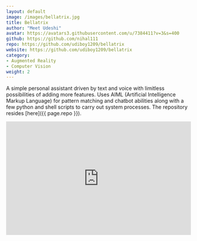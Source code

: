 ```yaml
---
layout: default
image: /images/bellatrix.jpg
title: Bellatrix
author: "Meet Udeshi"
avatar: https://avatars3.githubusercontent.com/u/7384411?v=3&s=400
github: https://github.com/nihal111
repo: https://github.com/udiboy1209/bellatrix
website: https://github.com/udiboy1209/bellatrix
category:
- Augmented Reality
- Computer Vision
weight: 2
---
```


A simple personal assistant driven by text and voice with limitless possibilities of adding more features. Uses AIML (Artificial Intelligence Markup Language) for pattern matching and chatbot abilities along with a few python and shell scripts to carry out system processes. The repository resides [here]({{ page.repo }}).

<style>
.videowrapper {
    float: none;
    clear: both;
    width: 100%;
    position: relative;
    padding-bottom: 56.25%;
    padding-top: 25px;
    height: 0;
}
.videowrapper iframe {
    position: absolute;
    top: 0;
    left: 0;
    width: 100%;
    height: 100%;
}
</style>
<div class = "videowrapper">
	<iframe width="1024" height="500" src="https://www.youtube.com/embed/v_A9FpL3Sa4" frameborder="0" allowfullscreen></iframe>
</div>
